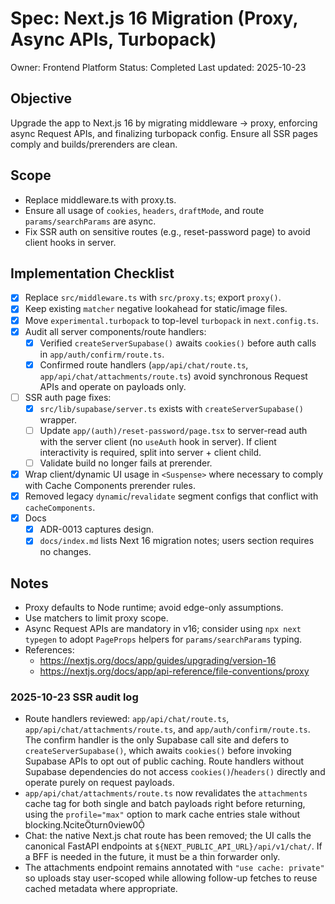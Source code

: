 # Spec: Next.js 16 Migration (Proxy, Async APIs, Turbopack)

Owner: Frontend Platform
Status: Completed
Last updated: 2025-10-23

## Objective

Upgrade the app to Next.js 16 by migrating middleware -> proxy, enforcing async Request APIs, and finalizing turbopack config. Ensure all SSR pages comply and builds/prerenders are clean.

## Scope

- Replace middleware.ts with proxy.ts.
- Ensure all usage of `cookies`, `headers`, `draftMode`, and route `params/searchParams` are async.
- Fix SSR auth on sensitive routes (e.g., reset-password page) to avoid client hooks in server.

## Implementation Checklist

- [x] Replace `src/middleware.ts` with `src/proxy.ts`; export `proxy()`.
- [x] Keep existing `matcher` negative lookahead for static/image files.
- [x] Move `experimental.turbopack` to top-level `turbopack` in `next.config.ts`.
- [x] Audit all server components/route handlers:
  - [x] Verified `createServerSupabase()` awaits `cookies()` before auth calls in `app/auth/confirm/route.ts`.
  - [x] Confirmed route handlers (`app/api/chat/route.ts`, `app/api/chat/attachments/route.ts`) avoid synchronous Request APIs and operate on payloads only.
- [ ] SSR auth page fixes:
  - [x] `src/lib/supabase/server.ts` exists with `createServerSupabase()` wrapper.
  - [ ] Update `app/(auth)/reset-password/page.tsx` to server-read auth with the server client (no `useAuth` hook in server). If client interactivity is required, split into server + client child.
  - [ ] Validate build no longer fails at prerender.
- [x] Wrap client/dynamic UI usage in `<Suspense>` where necessary to comply with Cache Components prerender rules.
- [x] Removed legacy `dynamic`/`revalidate` segment configs that conflict with `cacheComponents`.
- [x] Docs
  - [x] ADR-0013 captures design.
  - [x] `docs/index.md` lists Next 16 migration notes; users section requires no changes.

## Notes

- Proxy defaults to Node runtime; avoid edge-only assumptions.
- Use matchers to limit proxy scope.
- Async Request APIs are mandatory in v16; consider using `npx next typegen` to adopt `PageProps` helpers for `params/searchParams` typing.
- References:
  - <https://nextjs.org/docs/app/guides/upgrading/version-16>
  - <https://nextjs.org/docs/app/api-reference/file-conventions/proxy>

### 2025-10-23 SSR audit log

- Route handlers reviewed: `app/api/chat/route.ts`, `app/api/chat/attachments/route.ts`, and `app/auth/confirm/route.ts`. The confirm handler is the only Supabase call site and defers to `createServerSupabase()`, which awaits `cookies()` before invoking Supabase APIs to opt out of public caching. Route handlers without Supabase dependencies do not access `cookies()`/`headers()` directly and operate purely on request payloads.
- `app/api/chat/attachments/route.ts` now revalidates the `attachments` cache tag for both single and batch payloads right before returning, using the `profile="max"` option to mark cache entries stale without blocking.citeturn0view0
- Chat: the native Next.js chat route has been removed; the UI calls the canonical FastAPI endpoints at `${NEXT_PUBLIC_API_URL}/api/v1/chat/`. If a BFF is needed in the future, it must be a thin forwarder only.
- The attachments endpoint remains annotated with `"use cache: private"` so uploads stay user-scoped while allowing follow-up fetches to reuse cached metadata where appropriate.
